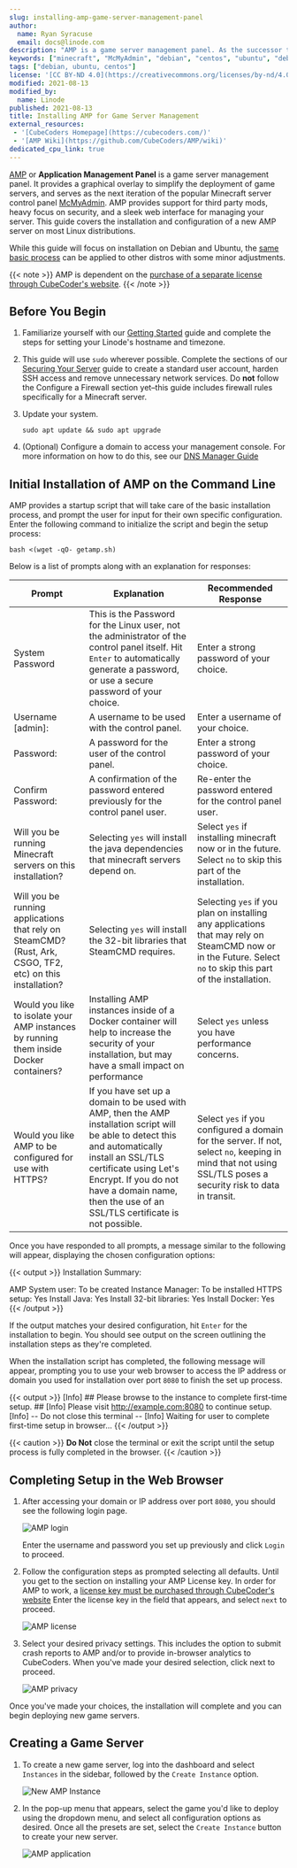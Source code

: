 ```yaml
---
slug: installing-amp-game-server-management-panel
author:
  name: Ryan Syracuse
  email: docs@linode.com
description: "AMP is a game server management panel. As the successor to McMyAdmin, it provides a web interface to install games, mods, and increases server security."
keywords: ["minecraft", "McMyAdmin", "debian", "centos", "ubuntu", "debian 9"]
tags: ["debian, ubuntu, centos"]
license: '[CC BY-ND 4.0](https://creativecommons.org/licenses/by-nd/4.0)'
modified: 2021-08-13
modified_by:
  name: Linode
published: 2021-08-13
title: Installing AMP for Game Server Management
external_resources:
 - '[CubeCoders Homepage](https://cubecoders.com/)'
 - '[AMP Wiki](https://github.com/CubeCoders/AMP/wiki)'
dedicated_cpu_link: true
---
```


[AMP](https://cubecoders.com/AMP) or **Application Management Panel** is a game server management panel. It provides a graphical overlay to simplify the deployment of game servers, and serves as the next iteration of the popular Minecraft server control panel [McMyAdmin](https://www.mcmyadmin.com/). AMP provides support for third party mods, heavy focus on security, and a sleek web interface for managing your server. This guide covers the installation and configuration of a new AMP server on most Linux distributions.

While this guide will focus on installation on Debian and Ubuntu, the [same basic process](https://cubecoders.com/AMPInstall) can be applied to other distros with some minor adjustments.

{{< note >}}
AMP is dependent on the [purchase of a separate license through CubeCoder's website](https://cubecoders.com/AMP#buyAMP).
{{< /note >}}

## Before You Begin

1.  Familiarize yourself with our [Getting Started](/docs/getting-started/) guide and complete the steps for setting your Linode's hostname and timezone.

1.  This guide will use `sudo` wherever possible. Complete the sections of our [Securing Your Server](/docs/security/securing-your-server) guide to create a standard user account, harden SSH access and remove unnecessary network services. Do **not** follow the Configure a Firewall section yet–this guide includes firewall rules specifically for a Minecraft server.

1.  Update your system.

        sudo apt update && sudo apt upgrade

1. (Optional) Configure a domain to access your management console. For more information on how to do this, see our [DNS Manager Guide](https://www.linode.com/docs/guides/dns-manager/)

## Initial Installation of AMP on the Command Line

AMP provides a startup script that will take care of the basic installation process, and prompt the user for input for their own specific configuration. Enter the following command to initialize the script and begin the setup process:

    bash <(wget -qO- getamp.sh)

Below is a list of prompts along with an explanation for responses:

| Prompt | Explanation | Recommended Response |
| ----------- | ----------- | ----------- |
| System Password | This is the Password for the Linux user, not the administrator of the control panel itself. Hit `Enter` to automatically generate a password, or use a secure password of your choice. | Enter a strong password of your choice. |
| Username [admin]: | A username to be used with the control panel. | Enter a username of your choice. |
| Password: | A password for the user of the control panel. | Enter a strong password of your choice. |
| Confirm Password: | A confirmation of the password entered previously for the control panel user. | Re-enter the password entered for the control panel user. |
| Will you be running Minecraft servers on this installation? | Selecting `yes` will install the java dependencies that minecraft servers depend on. | Select `yes` if installing minecraft now or in the future. Select `no` to skip this part of the installation. |
| Will you be running applications that rely on SteamCMD? (Rust, Ark, CSGO, TF2, etc) on this installation? | Selecting `yes` will install the 32-bit libraries that SteamCMD requires. | Selecting `yes` if you plan on installing any applications that may rely on SteamCMD now or in the Future. Select `no` to skip this part of the installation. |
| Would you like to isolate your AMP instances by running them inside Docker containers? | Installing AMP instances inside of a Docker container will help to increase the security of your installation, but may have a small impact on performance | Select `yes` unless you have performance concerns. |
| Would you like AMP to be configured for use with HTTPS? | If you have set up a domain to be used with AMP, then the AMP installation script will be able to detect this and automatically install an SSL/TLS certificate using Let's Encrypt. If you do not have a domain name, then the use of an SSL/TLS certificate is not possible.| Select `yes` if you configured a domain for the server. If not, select `no`, keeping in mind that not using SSL/TLS poses a security risk to data in transit. |

Once you have responded to all prompts, a message similar to the following will appear, displaying the chosen configuration options:

{{< output >}}
Installation Summary:

AMP System user:		To be created
Instance Manager:		To be installed
HTTPS setup:			Yes
Install Java:			Yes
Install 32-bit libraries:	Yes
Install Docker:			Yes
{{< /output >}}

If the output matches your desired configuration, hit `Enter` for the installation to begin. You should see output on the screen outlining the installation steps as they're completed.

When the installation script has completed, the following message will appear, prompting you to use your web browser to access the IP address or domain you used for installation over port `8080` to finish the set up process.

{{< output >}}
[Info] ## Please browse to the instance to complete first-time setup. ##
[Info] Please visit http://example.com:8080 to continue setup.
[Info] -- Do not close this terminal --
[Info] Waiting for user to complete first-time setup in browser...
{{< /output >}}

{{< caution >}}
**Do Not** close the terminal or exit the script until the setup process is fully completed in the browser.
{{< /caution >}}

## Completing Setup in the Web Browser

1. After accessing your domain or IP address over port `8080`, you should see the following login page.

    ![AMP login](amplogin.png)

    Enter the username and password you set up previously and click `Login` to proceed.

1. Follow the configuration steps as prompted selecting all defaults. Until you get to the section on installing your AMP License key. In order for AMP to work, a [license key must be purchased through CubeCoder's website](https://cubecoders.com/AMP#buyAMP) Enter the license key in the field that appears, and select `next` to proceed.

    ![AMP license](amplicense.png)

1. Select your desired privacy settings. This includes the option to submit crash reports to AMP and/or to provide in-browser analytics to CubeCoders. When you've made your desired selection, click next to proceed.

    ![AMP privacy](ampprivacy.png)

Once you've made your choices, the installation will complete and you can begin deploying new game servers.

## Creating a Game Server

1. To create a new game server, log into the dashboard and select `Instances` in the sidebar, followed by the `Create Instance` option.

    ![New AMP Instance](ampinstance.png)

1. In the pop-up menu that appears, select the game you'd like to deploy using the dropdown menu, and select all configuration options as desired. Once all the presets are set, select the `Create Instance` button to create your new server.

    ![AMP application](ampapplication.png)
